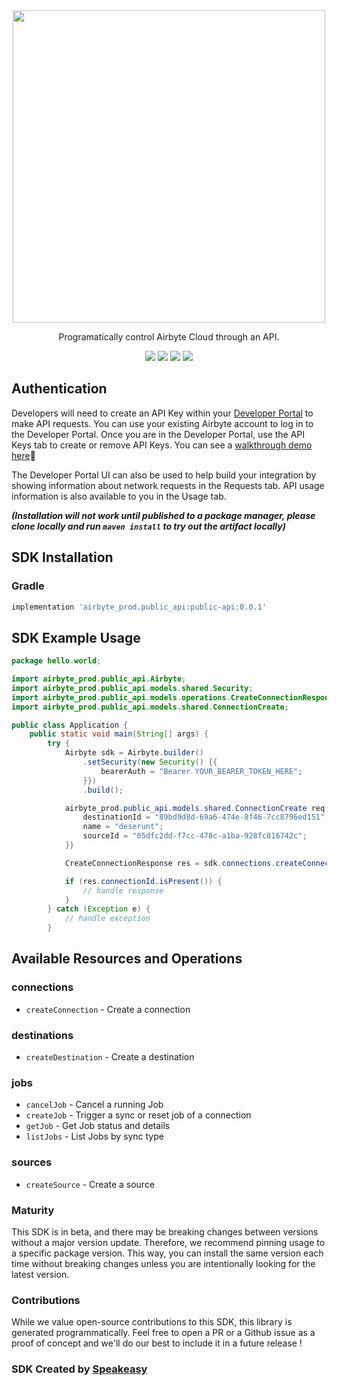<div align="center">
    <picture>
        <img src="https://user-images.githubusercontent.com/68016351/222853569-b35cc448-6481-4cf2-a237-bd5da47e94fd.png" width="500">
    </picture>
   <p>Programatically control Airbyte Cloud through an API.</p>
   <a href="https://reference.airbyte.com/reference/start"><img src="https://img.shields.io/static/v1?label=Docs&message=API Ref&color=000000&style=for-the-badge" /></a>
   <a href="https://github.com/airbytehq/airbyte-api-java-sdk/actions"><img src="https://img.shields.io/github/actions/workflow/status/airbytehq/airbyte-api-java-sdk/speakeasy_sdk_generation.yml?style=for-the-badge" /></a>
  <a href="https://opensource.org/licenses/MIT"><img src="https://img.shields.io/badge/License-MIT-blue.svg?style=for-the-badge" /></a>
  <a href="https://github.com/airbytehq/airbyte-api-java-sdk/releases"><img src="https://img.shields.io/github/v/release/airbytehq/airbyte-api-java-sdk?sort=semver&style=for-the-badge" /></a>
</div>

## Authentication

Developers will need to create an API Key within your [Developer Portal](https://portal.airbyte.com/) to make API requests. You can use your existing Airbyte account to log in to the Developer Portal. Once you are in the Developer Portal, use the API Keys tab to create or remove API Keys. You can see a [walkthrough demo here](https://www.loom.com/share/7997a7c67cd642cc8d1c72ef0dfcc4bc)🎦

The Developer Portal UI can also be used to help build your integration by showing information about network requests in the Requests tab. API usage information is also available to you in the Usage tab.

***(Installation will not work until published to a package manager, please clone locally and run `maven install` to try out the artifact locally)***

<!-- Start SDK Installation -->
## SDK Installation

### Gradle

```groovy
implementation 'airbyte_prod.public_api:public-api:0.0.1'
```
<!-- End SDK Installation -->

## SDK Example Usage
<!-- Start SDK Example Usage -->
```java
package hello.world;

import airbyte_prod.public_api.Airbyte;
import airbyte_prod.public_api.models.shared.Security;
import airbyte_prod.public_api.models.operations.CreateConnectionResponse;
import airbyte_prod.public_api.models.shared.ConnectionCreate;

public class Application {
    public static void main(String[] args) {
        try {
            Airbyte sdk = Airbyte.builder()
                .setSecurity(new Security() {{
                    bearerAuth = "Bearer YOUR_BEARER_TOKEN_HERE";
                }})
                .build();

            airbyte_prod.public_api.models.shared.ConnectionCreate req = new ConnectionCreate() {{
                destinationId = "89bd9d8d-69a6-474e-8f46-7cc8796ed151";
                name = "deserunt";
                sourceId = "05dfc2dd-f7cc-478c-a1ba-928fc816742c";
            }}            

            CreateConnectionResponse res = sdk.connections.createConnection(req);

            if (res.connectionId.isPresent()) {
                // handle response
            }
        } catch (Exception e) {
            // handle exception
        }
```
<!-- End SDK Example Usage -->

<!-- Start SDK Available Operations -->
## Available Resources and Operations


### connections

* `createConnection` - Create a connection

### destinations

* `createDestination` - Create a destination

### jobs

* `cancelJob` - Cancel a running Job
* `createJob` - Trigger a sync or reset job of a connection
* `getJob` - Get Job status and details
* `listJobs` - List Jobs by sync type

### sources

* `createSource` - Create a source
<!-- End SDK Available Operations -->

### Maturity

This SDK is in beta, and there may be breaking changes between versions without a major version update. Therefore, we recommend pinning usage 
to a specific package version. This way, you can install the same version each time without breaking changes unless you are intentionally 
looking for the latest version.

### Contributions

While we value open-source contributions to this SDK, this library is generated programmatically. 
Feel free to open a PR or a Github issue as a proof of concept and we'll do our best to include it in a future release !

### SDK Created by [Speakeasy](https://docs.speakeasyapi.dev/docs/using-speakeasy/client-sdks)
